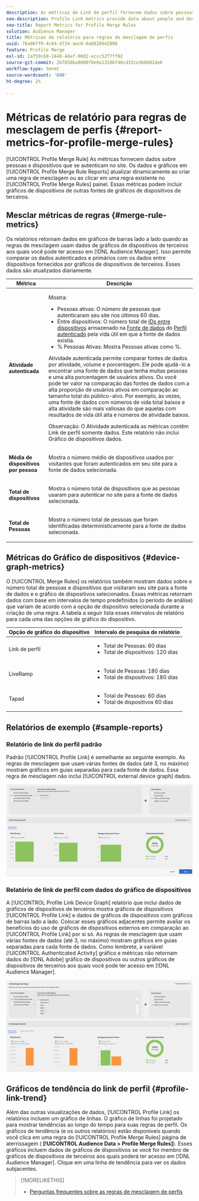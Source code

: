 ```yaml
---
description: As métricas de Link de perfil fornecem dados sobre pessoas e dispositivos que se autenticam no site. Os dados e gráficos no Link de perfil são atualizados dinamicamente ao criar regras de mesclagem ou ao clicar em uma regra existente no painel Regras de mesclagem de perfil . Essas métricas podem incluir gráficos de dispositivos de outras fontes de gráficos de dispositivos de terceiros.
seo-description: Profile Link metrics provide data about people and devices that authenticate to your site. The data and graphs in Profile Link update dynamically as you create a merge rules or when you click an existing rule from the Profile Merge Rules dashboard. These metrics can include device graph from other third-party device graph sources.
seo-title: Report Metrics for Profile Merge Rules
solution: Audience Manager
title: Métricas de relatório para regras de mesclagem de perfis
uuid: 76a86ff0-4c64-4734-aec0-0a8828942096
feature: Profile Merge
exl-id: 2af59c60-2448-44af-90d2-eccc52f7ff02
source-git-commit: 2b7858ba9000f0e0a1310bf40cd33ce3b0b01de6
workflow-type: tm+mt
source-wordcount: '698'
ht-degree: 2%

---
```


# Métricas de relatório para regras de mesclagem de perfis {#report-metrics-for-profile-merge-rules}

[!UICONTROL Profile Merge Rule] As métricas fornecem dados sobre pessoas e dispositivos que se autenticam no site. Os dados e gráficos em [!UICONTROL Profile Merge Rule Reports] atualizar dinamicamente ao criar uma regra de mesclagem ou ao clicar em uma regra existente no [!UICONTROL Profile Merge Rules] painel. Essas métricas podem incluir gráficos de dispositivos de outras fontes de gráficos de dispositivos de terceiros.

## Mesclar métricas de regras {#merge-rule-metrics}

Os relatórios retornam dados em gráficos de barras lado a lado quando as regras de mesclagem usam dados de gráficos de dispositivos de terceiros aos quais você pode ter acesso em [!DNL Audience Manager]. Isso permite comparar os dados autenticados e primários com os dados entre dispositivos fornecidos por gráficos de dispositivos de terceiros. Esses dados são atualizados diariamente.

<table id="table_A7FB2F9804F84AC8A6DD05C0E6EE7555"> 
 <thead> 
  <tr> 
   <th colname="col1" class="entry"> Métrica </th> 
   <th colname="col2" class="entry"> Descrição </th> 
  </tr> 
 </thead>
 <tbody> 
  <tr> 
   <td colname="col1"> <p> <b><span class="wintitle"> Atividade autenticada</span></b> </p> </td> 
   <td colname="col2"> <p>Mostra: </p> 
    <ul id="ul_7F7373919A4A49028EF4BF7B28D9F8E9"> 
     <li id="li_FE2F93C496D64ED8928B3E522C9585EA"> <span class="wintitle"> Pessoas ativas</span>: O número de pessoas que autenticaram seu site nos últimos 60 dias. </li> 
     <li id="li_60CFD26EE68B442683C0ED5FED1A79C8"> <span class="wintitle"> Entre dispositivos</span>: O número total de <a href="merge-rules-start.md#create-data-source"> IDs entre dispositivos</a> armazenado na <a href="https://experienceleague.adobe.com/docs/audience-manager/user-guide/features/data-sources/manage-datasources.html"> Fonte de dados</a> do <a href="merge-rule-definitions.md"> Perfil autenticado</a> pela vida útil em que a fonte de dados existia. </li> 
     <li id="li_F2F07B6A326C4A18B79A0CF2C47D9677"> <span class="wintitle"> % Pessoas Ativas</span>: Mostra <span class="wintitle"> Pessoas ativas</span> como %. </li> 
    </ul> <p> <span class="wintitle"> Atividade autenticada</span> permite comparar fontes de dados por atividade, volume e porcentagem. Ele pode ajudá-lo a encontrar uma fonte de dados que tenha muitas pessoas e uma alta porcentagem de usuários ativos. Ou você pode ter valor na comparação das fontes de dados com a alta proporção de usuários ativos em comparação ao tamanho total do público-alvo. Por exemplo, às vezes, uma fonte de dados com números de vida total baixos e alta atividade são mais valiosas do que aquelas com resultados de vida útil alta e números de atividade baixos. </p> <p> <p>Observação: O <span class="wintitle"> Atividade autenticada</span> as métricas contêm <span class="wintitle"> Link de perfil</span> somente dados. Este relatório não inclui <span class="wintitle"> Gráfico de dispositivos</span> dados. </p> </p> </td> 
  </tr> 
  <tr> 
   <td colname="col1"> <p> <b><span class="wintitle"> Média de dispositivos por pessoa</span></b> </p> </td> 
   <td colname="col2"> <p> Mostra o número médio de dispositivos usados por visitantes que foram autenticados em seu site para a fonte de dados selecionada. </p> </td> 
  </tr> 
  <tr> 
   <td colname="col1"> <p> <b><span class="wintitle"> Total de dispositivos</span></b> </p> </td> 
   <td colname="col2"> <p>Mostra o número total de dispositivos que as pessoas usaram para autenticar no site para a fonte de dados selecionada. </p> </td> 
  </tr> 
  <tr> 
   <td colname="col1"> <p> <b><span class="wintitle"> Total de Pessoas</span></b> </p> </td> 
   <td colname="col2"> <p>Mostra o número total de pessoas que foram identificadas deterministicamente para a fonte de dados selecionada. </p> </td> 
  </tr> 
 </tbody> 
</table>

## Métricas do Gráfico de dispositivos {#device-graph-metrics}

O [!UICONTROL Merge Rules] os relatórios também mostram dados sobre o número total de pessoas e dispositivos que visitaram seu site para a fonte de dados e o gráfico de dispositivos selecionados. Essas métricas retornam dados com base em intervalos de tempo predefinidos (o período de análise) que variam de acordo com a opção de dispositivo selecionada durante a criação de uma regra. A tabela a seguir lista esses intervalos de relatório para cada uma das opções de gráfico do dispositivo.

<table id="table_038983EBC71F4A55BBCA99212AC5DEE6"> 
 <thead> 
  <tr> 
   <th colname="col1" class="entry"> Opção de gráfico do dispositivo </th> 
   <th colname="col2" class="entry"> Intervalo de pesquisa de relatório </th> 
  </tr>
 </thead>
 <tbody> 
  <tr> 
   <td colname="col1"> <p><span class="wintitle"> Link de perfil</span> </p> </td> 
   <td colname="col2"> <p> 
     <ul id="ul_B2FF2341573840549FFB96579F537082"> 
      <li id="li_B37323C2F2434F41B407500AC5C15447">Total de Pessoas: 60 dias </li> 
      <li id="li_08D911224A60418BBB3CFB4E70CE73D4">Total de dispositivos: 120 dias </li> 
     </ul> </p> </td> 
  </tr> 
  <tr> 
   <td colname="col1"> <p><span class="wintitle"> LiveRamp</span> </p> </td> 
   <td colname="col2"> <p> 
     <ul id="ul_2772F3AD7E1440789B635794ECDE8DFB"> 
      <li id="li_1432363829D64615B1D349A3722D6268">Total de Pessoas: 180 dias </li> 
      <li id="li_D5C0E3CE92524B54BBD36C73A326292B">Total de dispositivos: 180 dias </li> 
     </ul> </p> </td> 
  </tr> 
  <tr> 
   <td colname="col1"> <p><span class="wintitle"> Tapad</span> </p> </td> 
   <td colname="col2"> <p> 
     <ul id="ul_274529DB58E6442E95C6AD89BECB1362"> 
      <li id="li_67102211A72A4E47AACFE5E369793C17">Total de Pessoas: 60 dias </li> 
      <li id="li_3E8F3DA6A7B5487895A626674DA363A5">Total de dispositivos 60 dias </li> 
     </ul> </p> </td> 
  </tr> 
 </tbody> 
</table>

## Relatórios de exemplo {#sample-reports}

### Relatório de link do perfil padrão

Padrão [!UICONTROL Profile Link] é semelhante ao seguinte exemplo. As regras de mesclagem que usam várias fontes de dados (até 3, no máximo) mostram gráficos em guias separadas para cada fonte de dados. Essa regra de mesclagem não inclui [!UICONTROL external device graph] dados.

![](assets/profile-link-metrics.png)

### Relatório de link de perfil com dados do gráfico de dispositivos

A [!UICONTROL Profile Link Device Graph] relatório que inclui dados de gráficos de dispositivos de terceiros mostra gráficos de dispositivos [!UICONTROL Profile Link] e dados de gráficos de dispositivos com gráficos de barras lado a lado. Colocar esses gráficos adjacentes permite avaliar os benefícios do uso de gráficos de dispositivos externos em comparação ao [!UICONTROL Profile Link] por si só. As regras de mesclagem que usam várias fontes de dados (até 3, no máximo) mostram gráficos em guias separadas para cada fonte de dados. Como lembrete, a variável [!UICONTROL Authenticated Activity] gráfico e métricas não retornam dados do [!DNL Adobe] gráfico de dispositivos ou outros gráficos de dispositivos de terceiros aos quais você pode ter acesso em [!DNL Audience Manager].

![](assets/profile-link-graph.png)

## Gráficos de tendência do link de perfil {#profile-link-trend}

Além das outras visualizações de dados, [!UICONTROL Profile Link] os relatórios incluem um gráfico de linhas. O gráfico de linhas foi projetado para mostrar tendências ao longo do tempo para suas regras de perfil. Os gráficos de tendência (e os outros relatórios) estão disponíveis quando você clica em uma regra do [!UICONTROL Profile Merge Rules] página de aterrissagem ( **[!UICONTROL Audience Data > Profile Merge Rules]**). Esses gráficos incluem dados de gráficos de dispositivos se você for membro de gráficos de dispositivos de terceiros aos quais poderá ter acesso em [!DNL Audience Manager]. Clique em uma linha de tendência para ver os dados subjacentes.

>[!MORELIKETHIS]
>
>* [Perguntas frequentes sobre as regras de mesclagem de perfis](../../faq/faq-profile-merge.md)

